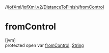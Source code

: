 //[iofXml](../../../index.md)/[iofXml.v2](../index.md)/[DistanceToFinish](index.md)/[fromControl](from-control.md)

# fromControl

[jvm]\
protected open var [fromControl](from-control.md): [String](https://docs.oracle.com/javase/8/docs/api/java/lang/String.html)
